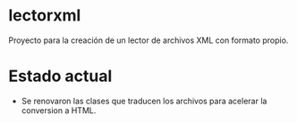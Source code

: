 # lectorxml

Proyecto para la creación de un lector de archivos XML con formato propio.

# Estado actual

- Se renovaron las clases que traducen los archivos para acelerar la conversion a HTML.

